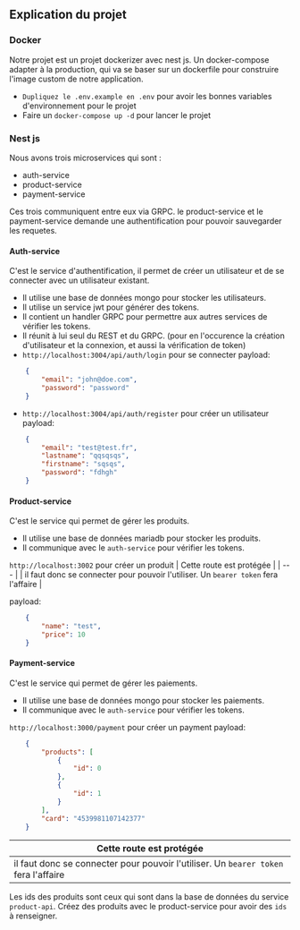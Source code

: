 ## Explication du projet

### Docker
Notre projet est un projet dockerizer avec nest js. 
Un docker-compose adapter à la production, qui va se baser sur un dockerfile pour construire l'image custom de notre application.
- `Dupliquez le .env.example en .env` pour avoir les bonnes variables d'environnement pour le projet
- Faire un `docker-compose up -d` pour lancer le projet

### Nest js
Nous avons trois microservices qui sont :
- auth-service
- product-service
- payment-service

Ces trois communiquent entre eux via GRPC.
le product-service et le payment-service demande une authentification pour pouvoir sauvegarder les requetes.

#### Auth-service
C'est le service d'authentification, il permet de créer un utilisateur et de se connecter avec un utilisateur existant.
- Il utilise une base de données mongo pour stocker les utilisateurs.
- Il utilise un service jwt pour générer des tokens.
- Il contient un handler GRPC pour permettre aux autres services de vérifier les tokens.
- Il réunit à lui seul du REST et du GRPC. (pour en l'occurence la création d'utilisateur et la connexion, et aussi la vérification de token)
- `http://localhost:3004/api/auth/login` pour se connecter
payload:
```json
    {
        "email": "john@doe.com",
        "password": "password"
    }
```

- `http://localhost:3004/api/auth/register` pour créer un utilisateur
payload:
```json
    {
        "email": "test@test.fr",
        "lastname": "qqsqsqs",
        "firstname": "sqsqs",
        "password": "fdhgh"
    }
```

#### Product-service
C'est le service qui permet de gérer les produits.
- Il utilise une base de données mariadb pour stocker les produits.
- Il communique avec le `auth-service` pour vérifier les tokens.

`http://localhost:3002` pour créer un produit
| Cette route est protégée |
| --- |
| il faut donc se connecter pour pouvoir l'utiliser. Un `bearer token` fera l'affaire |


payload:
```json
    {
        "name": "test",
        "price": 10
    }
```

#### Payment-service
C'est le service qui permet de gérer les paiements.
- Il utilise une base de données mongo pour stocker les paiements.
- Il communique avec le `auth-service` pour vérifier les tokens.

`http://localhost:3000/payment` pour créer un payment
payload:
```json
    {
        "products": [
            {
                "id": 0
            },
            {
                "id": 1
            }
        ],
        "card": "4539981107142377"
    }
```

| Cette route est protégée |
| --- |
| il faut donc se connecter pour pouvoir l'utiliser. Un `bearer token` fera l'affaire |


Les ids des produits sont ceux qui sont dans la base de données du service `product-api`. Créez des produits avec le product-service pour avoir des `ids` à renseigner.





